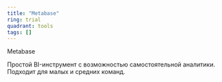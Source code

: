 ```yaml
---
title: "Metabase"
ring: trial
quadrant: tools
tags: []
---
```


Metabase

Простой BI-инструмент с возможностью самостоятельной аналитики. Подходит для малых и средних команд.
